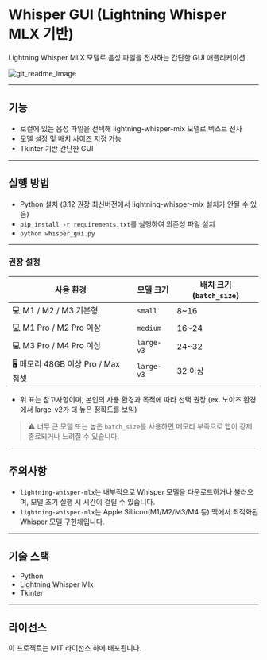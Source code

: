 # Whisper GUI (Lightning Whisper MLX 기반)

Lightning Whisper MLX 모델로 음성 파일을 전사하는 간단한 GUI 애플리케이션

![git_readme_image](https://github.com/user-attachments/assets/eae9f6d1-d9b4-422a-b339-00a3270c0016)

---

## 기능

- 로컬에 있는 음성 파일을 선택해 lightning-whisper-mlx 모델로 텍스트 전사
- 모델 설정 및 배치 사이즈 지정 가능
- Tkinter 기반 간단한 GUI

---

## 실행 방법
- Python 설치 (3.12 권장 최신버전에서 lightning-whisper-mlx 설치가 안될 수 있음)
- `pip install -r requirements.txt`를 실행하여 의존성 파일 설치
- `python whisper_gui.py`

---

### 권장 설정

| 사용 환경                  | 모델 크기     | 배치 크기 (`batch_size`) |
|---------------------------|----------------|---------------------------|
| 💻 M1 / M2 / M3 기본형    | `small`        | 8~16                      |
| 💻 M1 Pro / M2 Pro 이상   | `medium`       | 16~24                     |
| 💻 M3 Pro / M4 Pro 이상   | `large-v3` | 24~32          |
| 🖥️ 메모리 48GB 이상 Pro / Max 칩셋 | `large-v3`     | 32 이상        
- 위 표는 참고사항이며, 본인의 사용 환경과 목적에 따라 선택 권장
(ex. 노이즈 환경에서 large-v2가 더 높은 정확도를 보임)
> ⚠️ 너무 큰 모델 또는 높은 `batch_size`를 사용하면 메모리 부족으로 앱이 강제 종료되거나 느려질 수 있습니다.

---

## 주의사항
- `lightning-whisper-mlx`는 내부적으로 Whisper 모델을 다운로드하거나 불러오며, 모델 초기 실행 시 시간이 걸릴 수 있습니다.
- `lightning-whisper-mlx`는 Apple Sillicon(M1/M2/M3/M4 등) 맥에서 최적화된 Whisper 모델 구현체입니다.

---

## 기술 스택
- Python
- Lightning Whisper Mlx
- Tkinter

---

## 라이선스
이 프로젝트는 MIT 라이선스 하에 배포됩니다.
